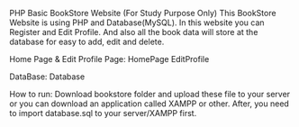 PHP Basic BookStore Website (For Study Purpose Only)
This BookStore Website is using PHP and Database(MySQL). In this website you can Register and Edit Profile. And also all the book data will store at the database for easy to add, edit and delete.

Home Page & Edit Profile Page:
HomePage EditProfile

DataBase:
Database

How to run:
Download bookstore folder and upload these file to your server or you can download an application called XAMPP or other. After, you need to import database.sql to your server/XAMPP first.
